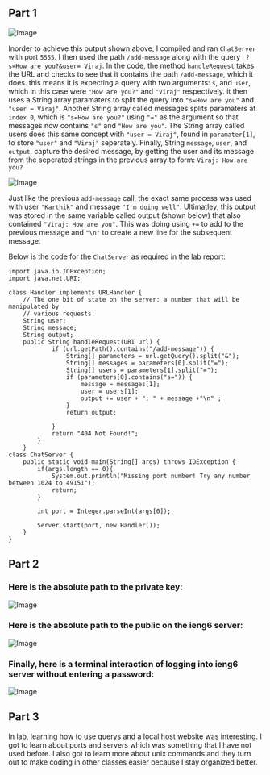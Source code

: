 
## Part 1
![Image](https://cdn.discordapp.com/attachments/974137838180380672/1200952008585269389/Screenshot_2024-01-27_at_3.40.47_PM.png?ex=65c80cb7&is=65b597b7&hm=b6be69db6dc74d61f6bfc9f5e3377d1d845a493334e3678041d882662c9653e8&)

Inorder to achieve this output shown above, I compiled and ran `ChatServer` with port `5555`. I then used the path `/add-message` along with the query ` ?s=How are you?&user= Viraj`.
In the code, the method `handleRequest` takes the URL and checks to see that it contains the path `/add-message`, which it does. this means it is expecting a query with two arguments: `s`, and `user`, which in this case were `"How are you?"` and `"Viraj"` respectively. it then uses a String array paramaters to split the query into `"s=How are you"` and `"user = Viraj"`. Another String array called messages splits paramaters at `index 0`, which is `"s=How are you?"` using  `"="`  as the argument so that messages now contains `"s"` and `"How are you"`. The String array called users does this same concept with `"user = Viraj"`, found in `paramater[1]`, to store `"user"` and `"Viraj"` seperately. Finally, String `message`, `user`, and `output`, capture the desired message, by getting the user and its message from the seperated strings in the previous array to form: `Viraj: How are you?`



![Image](https://cdn.discordapp.com/attachments/974137838180380672/1200952008920805416/Screenshot_2024-01-27_at_3.41.27_PM.png?ex=65c80cb7&is=65b597b7&hm=433243f60c5312688585f57280b7af9ee5665a9d7b055f9b7972fb4e47ab6bc0&)


Just like the previous `add-message` call, the exact same process was used with user `"Karthik"` and message `"I'm doing well"`. Ultimatley, this output was stored in the same variable called output (shown below) that also contained `"Viraj: How are you"`. This was doing using `+=` to add to the previous message and `"\n"` to create a new line for the subsequent message.

Below is the code for the `ChatServer` as required in the lab report:
```
import java.io.IOException;
import java.net.URI;

class Handler implements URLHandler {
    // The one bit of state on the server: a number that will be manipulated by
    // various requests.
    String user;
    String message;
    String output;
    public String handleRequest(URI url) {   
            if (url.getPath().contains("/add-message")) {
                String[] parameters = url.getQuery().split("&");
                String[] messages = parameters[0].split("=");
                String[] users = parameters[1].split("=");
                if (parameters[0].contains("s=")) {
                    message = messages[1];
                    user = users[1];
                    output += user + ": " + message +"\n" ;
                }
                return output;

            }
            return "404 Not Found!";
        }
    }
class ChatServer {
    public static void main(String[] args) throws IOException {
        if(args.length == 0){
            System.out.println("Missing port number! Try any number between 1024 to 49151");
            return;
        }

        int port = Integer.parseInt(args[0]);

        Server.start(port, new Handler());
    }
}
```

## Part 2

### Here is the absolute path to the private key:

![Image](https://cdn.discordapp.com/attachments/974137838180380672/1201951365598019686/Screenshot_2024-01-30_at_10.03.27_AM.png?ex=65cbaf70&is=65b93a70&hm=9208994a8806c80516666fbc0c170fe423bd96f24a60b082eb31a6ab4bf0e58c&)

### Here is the absolute path to the public on the ieng6 server:

![Image](https://cdn.discordapp.com/attachments/974137838180380672/1201951365900013608/Screenshot_2024-01-30_at_10.04.31_AM.png?ex=65cbaf70&is=65b93a70&hm=6063ac79424996609d697e0d8503b53639a16c233ceb58031d800e73c2cdb007&)

### Finally, here is a terminal interaction of logging into ieng6 server without entering a password:


![Image](https://cdn.discordapp.com/attachments/974137838180380672/1201951365207961640/Screenshot_2024-01-30_at_10.03.08_AM.png?ex=65cbaf70&is=65b93a70&hm=c12e8d21e73e19341a88faadd988697d4c2d4177bcddda74d87971b81b68b08f&)


## Part 3

In lab, learning how to use querys and a local host website was interesting. I got to learn about ports and servers which was something that I have not used before. I also got to learn more about unix commands and they turn out to make coding in other classes easier because I stay organized better.
